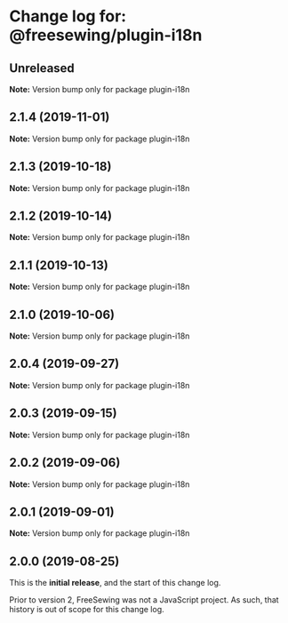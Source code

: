 # Change log for: @freesewing/plugin-i18n


## Unreleased

**Note:** Version bump only for package plugin-i18n


## 2.1.4 (2019-11-01)

**Note:** Version bump only for package plugin-i18n


## 2.1.3 (2019-10-18)

**Note:** Version bump only for package plugin-i18n


## 2.1.2 (2019-10-14)

**Note:** Version bump only for package plugin-i18n


## 2.1.1 (2019-10-13)

**Note:** Version bump only for package plugin-i18n


## 2.1.0 (2019-10-06)

**Note:** Version bump only for package plugin-i18n


## 2.0.4 (2019-09-27)

**Note:** Version bump only for package plugin-i18n


## 2.0.3 (2019-09-15)

**Note:** Version bump only for package plugin-i18n


## 2.0.2 (2019-09-06)

**Note:** Version bump only for package plugin-i18n


## 2.0.1 (2019-09-01)

**Note:** Version bump only for package plugin-i18n




## 2.0.0 (2019-08-25)

This is the **initial release**, and the start of this change log.

Prior to version 2, FreeSewing was not a JavaScript project.
As such, that history is out of scope for this change log.
